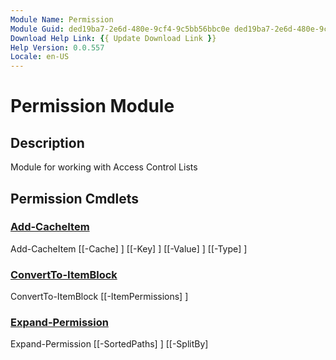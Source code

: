 ```yaml
---
Module Name: Permission
Module Guid: ded19ba7-2e6d-480e-9cf4-9c5bb56bbc0e ded19ba7-2e6d-480e-9cf4-9c5bb56bbc0e
Download Help Link: {{ Update Download Link }}
Help Version: 0.0.557
Locale: en-US
---
```


# Permission Module
## Description
Module for working with Access Control Lists

## Permission Cmdlets
### [Add-CacheItem](Add-CacheItem.md)

Add-CacheItem [[-Cache] <hashtable>] [[-Key] <Object>] [[-Value] <Object>] [[-Type] <type>]


### [ConvertTo-ItemBlock](ConvertTo-ItemBlock.md)

ConvertTo-ItemBlock [[-ItemPermissions] <Object>]


### [Expand-Permission](Expand-Permission.md)

Expand-Permission [[-SortedPaths] <Object>] [[-SplitBy] <Object>] [[-GroupBy] <Object>] [[-AceGUIDsByPath] <Object>] [[-AceGUIDsByResolvedID] <Object>] [[-ACEsByGUID] <Object>] [[-PrincipalsByResolvedID] <Object>] [[-ACLsByPath] <Object>] [[-TargetPath] <hashtable>] [[-Children] <hashtable>]


### [Expand-PermissionTarget](Expand-PermissionTarget.md)

Expand-PermissionTarget [[-RecurseDepth] <int>] [[-ThreadCount] <ushort>] [[-DebugOutputStream] <string>] [[-ThisHostname] <string>] [[-WhoAmI] <string>] [[-LogMsgCache] <hashtable>] [[-ProgressParentId] <int>] [[-TargetPath] <hashtable>]


### [Find-ResolvedIDsWithAccess](Find-ResolvedIDsWithAccess.md)

Find-ResolvedIDsWithAccess [[-ItemPath] <Object>] [[-AceGUIDsByPath] <hashtable>] [[-ACEsByGUID] <hashtable>] [[-PrincipalsByResolvedID] <hashtable>]


### [Find-ServerFqdn](Find-ServerFqdn.md)

Find-ServerFqdn [[-Known] <string[]>] [[-TargetPath] <hashtable>] [[-ThisFqdn] <string>] [[-ProgressParentId] <int>]


### [Format-Permission](Format-Permission.md)

Format-Permission [[-Permission] <psobject>] [[-IgnoreDomain] <string[]>] [[-GroupBy] <string>] [[-FileFormat] <string[]>] [[-OutputFormat] <string>] [[-ShortestPath] <string>] [[-Culture] <cultureinfo>]


### [Format-TimeSpan](Format-TimeSpan.md)

Format-TimeSpan [[-TimeSpan] <timespan>] [[-UnitsToResolve] <string[]>]


### [Get-AccessControlList](Get-AccessControlList.md)

Get-AccessControlList [[-TargetPath] <hashtable>] [[-ThreadCount] <ushort>] [[-DebugOutputStream] <string>] [[-TodaysHostname] <string>] [[-WhoAmI] <string>] [[-LogMsgCache] <hashtable>] [[-OwnerCache] <ConcurrentDictionary[string,psobject]>] [[-ProgressParentId] <int>] [[-AclByPath] <hashtable>]


### [Get-CachedCimInstance](Get-CachedCimInstance.md)

Get-CachedCimInstance [[-ComputerName] <string>] [[-ClassName] <string>] [[-Namespace] <string>] [[-Query] <string>] [[-CimCache] <hashtable>] [[-DebugOutputStream] <string>] [[-ThisHostName] <string>] [[-ThisFqdn] <string>] [[-WhoAmI] <string>] [[-LogMsgCache] <hashtable>] [-KeyProperty] <string> [[-CacheByProperty] <string[]>] [<CommonParameters>]


### [Get-CachedCimSession](Get-CachedCimSession.md)

Get-CachedCimSession [[-ComputerName] <string>] [[-CimCache] <hashtable>] [[-DebugOutputStream] <string>] [[-ThisHostName] <string>] [[-ThisFqdn] <string>] [[-WhoAmI] <string>] [[-LogMsgCache] <hashtable>]


### [Get-FolderPermissionsBlockUNUSED](Get-FolderPermissionsBlockUNUSED.md)

Get-FolderPermissionsBlockUNUSED [[-FolderPermissions] <Object>] [[-ExcludeAccount] <string[]>] [[-ExcludeClass] <string[]>] [[-IgnoreDomain] <string[]>] [[-ShortestPath] <Object>]


### [Get-PermissionPrincipal](Get-PermissionPrincipal.md)

Get-PermissionPrincipal [[-DebugOutputStream] <string>] [[-ThreadCount] <int>] [[-PrincipalsByResolvedID] <hashtable>] [[-ACEsByResolvedID] <hashtable>] [[-CimCache] <hashtable>] [[-DirectoryEntryCache] <hashtable>] [[-DomainsByNetbios] <hashtable>] [[-DomainsBySid] <hashtable>] [[-DomainsByFqdn] <hashtable>] [[-ThisHostName] <string>] [[-ThisFqdn] <string>] [[-WhoAmI] <string>] [[-LogMsgCache] <hashtable>] [[-ProgressParentId] <int>] [[-CurrentDomain] <string>] [-NoGroupMembers]


### [Get-PrtgXmlSensorOutput](Get-PrtgXmlSensorOutput.md)

Get-PrtgXmlSensorOutput [[-NtfsIssues] <Object>]


### [Get-TimeZoneName](Get-TimeZoneName.md)

Get-TimeZoneName [[-Time] <datetime>] [[-TimeZone] <ciminstance>]


### [Initialize-Cache](Initialize-Cache.md)

Initialize-Cache [[-Fqdn] <string[]>] [[-DebugOutputStream] <string>] [[-ThreadCount] <int>] [[-CimCache] <hashtable>] [[-DirectoryEntryCache] <hashtable>] [[-DomainsByNetbios] <hashtable>] [[-DomainsBySid] <hashtable>] [[-DomainsByFqdn] <hashtable>] [[-ThisHostName] <string>] [[-ThisFqdn] <string>] [[-WhoAmI] <string>] [[-LogMsgCache] <hashtable>] [[-ProgressParentId] <int>]


### [Invoke-PermissionCommand](Invoke-PermissionCommand.md)

Invoke-PermissionCommand [[-Command] <string>]


### [Out-PermissionReport](Out-PermissionReport.md)

Out-PermissionReport [[-ExcludeAccount] <string[]>] [[-ExcludeClass] <string[]>] [[-IgnoreDomain] <Object>] [[-TargetPath] <string[]>] [[-OutputDir] <Object>] [[-WhoAmI] <string>] [[-ThisFqdn] <Object>] [[-StopWatch] <Object>] [[-Title] <Object>] [[-Permission] <Object>] [[-FormattedPermission] <Object>] [[-LogParams] <Object>] [[-RecurseDepth] <Object>] [[-LogFileList] <Object>] [[-ReportInstanceId] <Object>] [[-ACEsByGUID] <hashtable>] [[-ACLsByPath] <hashtable>] [[-PrincipalsByResolvedID] <Object>] [[-BestPracticeIssue] <Object>] [[-Parent] <hashtable>] [[-Detail] <int[]>] [[-Culture] <cultureinfo>] [[-FileFormat] <string[]>] [[-OutputFormat] <string>] [[-GroupBy] <string>] [-NoMembers]


### [Remove-CachedCimSession](Remove-CachedCimSession.md)

Remove-CachedCimSession [[-CimCache] <hashtable>]


### [Resolve-AccessControlList](Resolve-AccessControlList.md)

Resolve-AccessControlList [[-ACLsByPath] <hashtable>] [[-DebugOutputStream] <string>] [[-ThreadCount] <int>] [[-ACEsByGUID] <hashtable>] [[-AceGUIDsByResolvedID] <hashtable>] [[-AceGUIDsByPath] <hashtable>] [[-CimCache] <hashtable>] [[-DirectoryEntryCache] <hashtable>] [[-DomainsByFqdn] <hashtable>] [[-DomainsByNetbios] <hashtable>] [[-DomainsBySid] <hashtable>] [[-ThisHostName] <string>] [[-ThisFqdn] <string>] [[-WhoAmI] <string>] [[-LogMsgCache] <hashtable>] [[-ProgressParentId] <int>] [[-InheritanceFlagResolved] <string[]>]


### [Resolve-Ace](Resolve-Ace.md)
Use ADSI to lookup info about IdentityReferences from Authorization Rule Collections that came from Discretionary Access Control Lists

### [Resolve-Acl](Resolve-Acl.md)
Use ADSI to lookup info about IdentityReferences from Authorization Rule Collections that came from Discretionary Access Control Lists

### [Resolve-Folder](Resolve-Folder.md)

Resolve-Folder [[-TargetPath] <string>] [[-CimCache] <hashtable>] [[-DebugOutputStream] <string>] [[-ThisHostname] <string>] [[-ThisFqdn] <string>] [[-WhoAmI] <string>] [[-LogMsgCache] <hashtable>]


### [Resolve-FormatParameter](Resolve-FormatParameter.md)

Resolve-FormatParameter [[-FileFormat] <string[]>] [[-OutputFormat] <string>]


### [Resolve-PermissionTarget](Resolve-PermissionTarget.md)

Resolve-PermissionTarget [[-TargetPath] <DirectoryInfo[]>] [[-CimCache] <hashtable>] [[-DebugOutputStream] <string>] [[-ThisHostname] <string>] [[-ThisFqdn] <string>] [[-WhoAmI] <string>] [[-LogMsgCache] <hashtable>] [[-Output] <hashtable>] [<CommonParameters>]


### [Select-UniquePrincipal](Select-UniquePrincipal.md)

Select-UniquePrincipal [[-PrincipalsByResolvedID] <hashtable>] [[-ExcludeAccount] <string[]>] [[-IgnoreDomain] <string[]>] [[-UniquePrincipal] <Object>] [[-UniquePrincipalsByResolvedID] <Object>]



